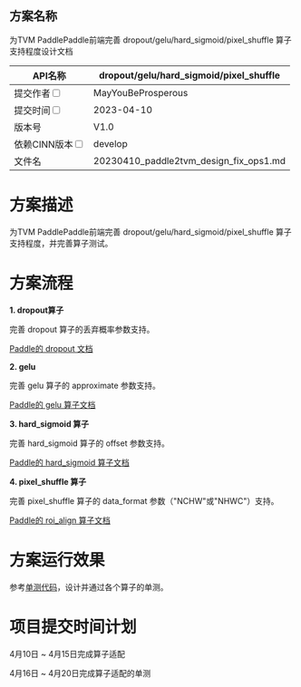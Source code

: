## 方案名称
为TVM PaddlePaddle前端完善 dropout/gelu/hard_sigmoid/pixel_shuffle 算子支持程度设计文档

| API名称 | dropout/gelu/hard_sigmoid/pixel_shuffle | 
|---|---|
|提交作者<input type="checkbox" class="rowselector hidden"> | MayYouBeProsperous | 
|提交时间<input type="checkbox" class="rowselector hidden"> | 2023-04-10 | 
|版本号 | V1.0 | 
|依赖CINN版本<input type="checkbox" class="rowselector hidden"> | develop | 
|文件名 | 20230410_paddle2tvm_design_fix_ops1.md<br> | 

# 方案描述
为TVM PaddlePaddle前端完善 dropout/gelu/hard_sigmoid/pixel_shuffle 算子支持程度，并完善算子测试。


# 方案流程

**1. dropout算子**

完善 dropout 算子的丢弃概率参数支持。

[Paddle的 dropout 文档](https://www.paddlepaddle.org.cn/documentation/docs/zh/api/paddle/nn/functional/dropout_cn.html#dropout)

**2. gelu**

完善 gelu 算子的 approximate 参数支持。

[Paddle的 gelu 算子文档](https://www.paddlepaddle.org.cn/documentation/docs/zh/api/paddle/nn/functional/gelu_cn.html#gelu)

**3. hard_sigmoid 算子**

完善 hard_sigmoid 算子的 offset 参数支持。

[Paddle的 hard_sigmoid 算子文档](https://www.paddlepaddle.org.cn/documentation/docs/zh/api/paddle/nn/functional/hardsigmoid_cn.html#hardsigmoid)

**4. pixel_shuffle 算子**

完善 pixel_shuffle 算子的 data_format 参数（"NCHW"或"NHWC"）支持。

[Paddle的 roi_align 算子文档](https://www.paddlepaddle.org.cn/documentation/docs/zh/api/paddle/nn/functional/pixel_shuffle_cn.html#pixel-shuffle)

# 方案运行效果
参考[单测代码](https://github.com/apache/tvm/blob/main/tests/python/frontend/paddlepaddle/test_forward.py)，设计并通过各个算子的单测。


# 项目提交时间计划
4月10日 ~ 4月15日完成算子适配

4月16日 ~ 4月20日完成算子适配的单测
